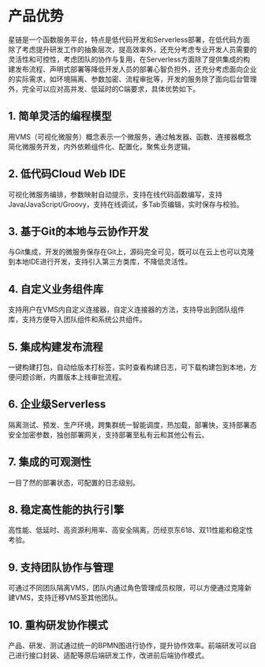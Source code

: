 # 产品优势

星链是一个函数服务平台，特点是低代码开发和Serverless部署，在低代码方面除了考虑提升研发工作的抽象层次，提高效率外，还充分考虑专业开发人员需要的灵活性和可控性，考虑团队的协作与复用，在Serverless方面除了提供集成的构建发布流程、声明式部署等降低开发人员的部署心智负担外，还充分考虑面向企业的实际需求，如环境隔离、参数加密、流程审批等，开发的服务除了面向后台管理外，完全可以应对高并发、低延时的C端要求，具体优势如下。

## 1. 简单灵活的编程模型
用VMS（可视化微服务）概念表示一个微服务，通过触发器、函数、连接器概念简化微服务开发，内外依赖组件化、配置化，聚焦业务逻辑。

## 2. 低代码Cloud Web IDE
可视化微服务编排，参数映射自动提示，支持在线代码函数编写，支持Java/JavaScript/Groovy，支持在线调试，多Tab页编辑，实时保存与校验。

## 3. 基于Git的本地与云协作开发
与Git集成，开发的微服务保存在Git上，源码完全可见，既可以在云上也可以克隆到本地IDE进行开发，支持引入第三方类库，不降低灵活性。

## 4. 自定义业务组件库
支持用户在VMS内自定义连接器，自定义连接器的方法，支持导出到团队组件库，支持方便导入团队组件和系统公共组件。

## 5. 集成构建发布流程
一键构建打包，自动给版本打标签，实时查看构建日志，可下载构建包到本地，方便问题诊断，内置版本上线审批流程。

## 6. 企业级Serverless
隔离测试、预发、生产环境，跨集群统一智能调度，热加载，部署快，支持部署态安全加密参数，独创部署网关，支持部署至私有云和其他公有云。

## 7. 集成的可观测性
一目了然的部署状态，可配置的日志级别。

## 8. 稳定高性能的执行引擎
高性能、低延时、高资源利用率、高安全隔离，历经京东618、双11性能和稳定性考验。

## 9. 支持团队协作与管理
可通过不同团队隔离VMS，团队内通过角色管理成员权限，可以方便通过克隆新建VMS，支持迁移VMS至其他团队。

## 10. 重构研发协作模式
产品、研发、测试通过统一的BPMN图进行协作，提升协作效率。前端研发可以自己进行接口封装、适配等原后端研发工作，改进前后端协作模式。